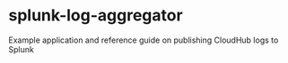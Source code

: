 # splunk-log-aggregator
Example application and reference guide on publishing CloudHub logs to Splunk
